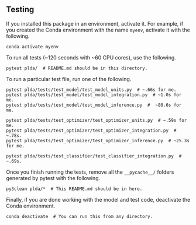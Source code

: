 ## Testing

If you installed this package in an environment, activate it.
For example, if you created the Conda environment with the name `myenv`, 
 activate it with the following.
``` shell
conda activate myenv
```

To run all tests (~120 seconds with ~60 CPU cores), use the following.
``` shell
pytest plda/  # README.md should be in this directory.
```

To run a particular test file, run one of the following.
``` shell
pytest plda/tests/test_model/test_model_units.py  # ~.66s for me.
pytest plda/tests/test_model/test_model_integration.py  # ~1.0s for me.
pytest plda/tests/test_model/test_model_inference.py  #  ~80.6s for me.

pytest plda/tests/test_optimizer/test_optimizer_units.py  # ~.59s for me.
pytest plda/tests/test_optimizer/test_optimizer_integration.py  # ~.78s.
pytest plda/tests/test_optimizer/test_optimizer_inference.py  # ~25.3s for me.

pytest plda/tests/test_classifier/test_classifier_integration.py  # ~.69s.
```

Once you finish running the tests, 
 remove all the `__pycache__/` folders generated by pytest with the following.
``` shell
py3clean plda/*  # This README.md should be in here.
```

Finally, if you are done working with the model and test code, 
 deactivate the Conda environment.
``` shell
conda deactivate  # You can run this from any directory.
```
